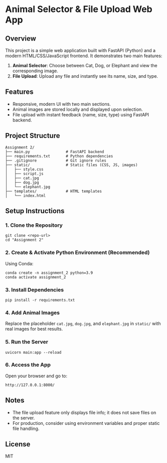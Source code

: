 # Animal Selector & File Upload Web App

## Overview
This project is a simple web application built with FastAPI (Python) and a modern HTML/CSS/JavaScript frontend. It demonstrates two main features:

1. **Animal Selector**: Choose between Cat, Dog, or Elephant and view the corresponding image.
2. **File Upload**: Upload any file and instantly see its name, size, and type.

## Features
- Responsive, modern UI with two main sections.
- Animal images are stored locally and displayed upon selection.
- File upload with instant feedback (name, size, type) using FastAPI backend.

## Project Structure
```
Assignment 2/
├── main.py                # FastAPI backend
├── requirements.txt       # Python dependencies
├── .gitignore             # Git ignore rules
├── static/                # Static files (CSS, JS, images)
│   ├── style.css
│   ├── script.js
│   ├── cat.jpg
│   ├── dog.jpg
│   └── elephant.jpg
├── templates/             # HTML templates
│   └── index.html
```

## Setup Instructions

### 1. Clone the Repository
```
git clone <repo-url>
cd "Assignment 2"
```

### 2. Create & Activate Python Environment (Recommended)
Using Conda:
```
conda create -n assignment_2 python=3.9
conda activate assignment_2
```

### 3. Install Dependencies
```
pip install -r requirements.txt
```

### 4. Add Animal Images
Replace the placeholder `cat.jpg`, `dog.jpg`, and `elephant.jpg` in `static/` with real images for best results.

### 5. Run the Server
```
uvicorn main:app --reload
```

### 6. Access the App
Open your browser and go to:
```
http://127.0.0.1:8000/
```

## Notes
- The file upload feature only displays file info; it does not save files on the server.
- For production, consider using environment variables and proper static file handling.

## License
MIT
